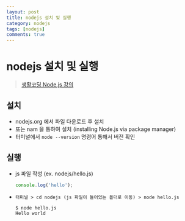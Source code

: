 ```yaml
---
layout: post
title: nodejs 설치 및 실행
category: nodejs
tags: [nodejs]
comments: true
---
```

# nodejs 설치 및 실행
> [생활코딩 Node.js 강의](https://opentutorials.org/course/2136/11852)

## 설치
-  nodejs.org 에서 파일 다운로드 후 설치
-  또는 nam 을 통하여 설치 (installing Node.js via package manager)
-  터미널에서 `node --version` 명령어 통해서 버전 확인

## 실행
- js 파일 작성 (ex. nodejs/hello.js)

  ```javascript
  console.log('hello');
  ```
- `터미널 > cd nodejs (js 파일이 들어있는 폴더로 이동) > node hello.js`

  ```
  $ node hello.js
  Hello world
  ```

